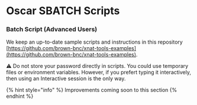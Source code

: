 # Oscar SBATCH Scripts

### Batch Script \(Advanced Users\)

We keep an up-to-date sample scripts and instructions in this repository [https://github.com/brown-bnc/xnat-tools-examples](https://github.com/brown-bnc/xnat-tools-examples). 

⚠️ Do not store your password directly in scripts. You could use temporary files or environment variables. However, if you prefert typing it interactively, then using an Interactive session is the only way.

{% hint style="info" %}
Improvements coming soon to this section
{% endhint %}

